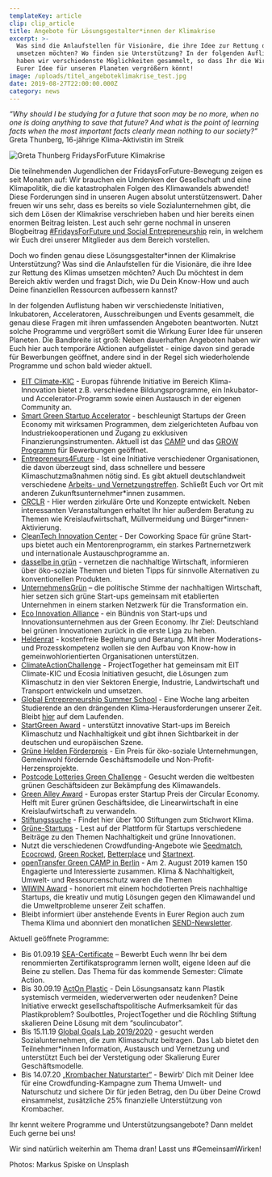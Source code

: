 ```yaml
---
templateKey: article
clip: clip_article
title: Angebote für Lösungsgestalter*innen der Klimakrise
excerpt: >-
  Was sind die Anlaufstellen für Visionäre, die ihre Idee zur Rettung des Klimas
  umsetzen möchten? Wo finden sie Unterstützung? In der folgenden Auflistung
  haben wir verschiedenste Möglichkeiten gesammelt, so dass Ihr die Wirkung
  Eurer Idee für unseren Planeten vergrößern könnt!
image: /uploads/titel_angeboteklimakrise_test.jpg
date: 2019-08-27T22:00:00.000Z
category: news
---
```

_“Why should I be studying for a future that soon may be no more, when no one is doing anything to save that future? And what is the point of learning facts when the most important facts clearly mean nothing to our society?”_\
Greta Thunberg, 16-jährige Klima-Aktivistin im Streik

![Greta Thunberg FridaysForFuture Klimakrise](/uploads/beitrag_angeboteklimakrise.jpg "Greta Thunberg FridaysForFuture Klimakrise")

Die teilnehmenden Jugendlichen der FridaysForFuture-Bewegung zeigen es seit Monaten auf: Wir brauchen ein Umdenken der Gesellschaft und eine Klimapolitik, die die katastrophalen Folgen des Klimawandels abwendet! Diese Forderungen sind in unseren Augen absolut unterstützenswert. Daher freuen wir uns sehr, dass es bereits so viele Sozialunternehmen gibt, die sich dem Lösen der Klimakrise verschrieben haben und hier bereits einen enormen Beitrag leisten. Lest auch sehr gerne nochmal in unseren Blogbeitrag [\#FridaysForFuture und Social Entrepreneurship](https://www.send-ev.de/2019-03-14_-fridaysforfuture-und-social-entrepreneurship/) rein, in welchem wir Euch drei unserer Mitglieder aus dem Bereich vorstellen.

Doch wo finden genau diese Lösungsgestalter*innen der Klimakrise Unterstützung? Was sind die Anlaufstellen für die Visionäre, die ihre Idee zur Rettung des Klimas umsetzen möchten? Auch Du möchtest in dem Bereich aktiv werden und fragst Dich, wie Du Dein Know-How und auch Deine finanziellen Ressourcen aufbessern kannst?

In der folgenden Auflistung haben wir verschiedenste Initiativen, Inkubatoren, Acceleratoren, Ausschreibungen und Events gesammelt, die genau diese Fragen mit ihren umfassenden Angeboten beantworten. Nutzt solche Programme und vergrößert somit die Wirkung Eurer Idee für unseren Planeten. Die Bandbreite ist groß: Neben dauerhaften Angeboten haben wir Euch hier auch temporäre Aktionen aufgelistet - einige davon sind gerade für Bewerbungen geöffnet, andere sind in der Regel sich wiederholende Programme und schon bald wieder aktuell. 

* [EIT Climate-KIC](https://www.climate-kic.org/) - Europas führende Initiative im Bereich Klima-Innovation bietet z.B. verschiedene Bildungsprogramme, ein Inkubator- und Accelerator-Programm sowie einen Austausch in der eigenen Community an.
* [Smart Green Startup Accelerator](https://smartgreen-accelerator.de/) - beschleunigt Startups der Green Economy mit wirksamen Programmen, dem zielgerichteten Aufbau von Industriekooperationen und Zugang zu exklusiven Finanzierungsinstrumenten. Aktuell ist das [CAMP](https://smartgreen-accelerator.de/programme/camp/) und das [GROW Programm](https://smartgreen-accelerator.de/programme/grow/) für Bewerbungen geöffnet.
* [Entrepreneurs4Future](https://www.entrepreneurs4future.de/) - Ist eine Initiative verschiedener Organisationen, die davon überzeugt sind, dass schnellere und bessere Klimaschutzmaßnahmen nötig sind. Es gibt aktuell deutschlandweit verschiedene [Arbeits- und Vernetzungstreffen](https://www.entrepreneurs4future.de/aktivitaeten). Schließt Euch vor Ort mit anderen Zukunftsunternehmer*innen zusammen.
* [CRCLR](https://crclr.org/de) - Hier werden zirkuläre Orte und Konzepte entwickelt. Neben interessanten Veranstaltungen erhaltet Ihr hier außerdem Beratung zu Themen wie Kreislaufwirtschaft, Müllvermeidung und Bürger*innen-Aktivierung.
* [CleanTech Innovation Center](https://cleantech-innovationcenter.de/) - Der Coworking Space für grüne Start-ups bietet auch ein Mentorenprogramm, ein starkes Partnernetzwerk und internationale Austauschprogramme an.
* [dasselbe in grün](https://www.dasselbe-in-gruen.de/) - vernetzen die nachhaltige Wirtschaft, informieren über öko-soziale Themen und bieten Tipps für sinnvolle Alternativen zu konventionellen Produkten.
* [UnternehmensGrün](https://www.unternehmensgruen.org) – die politische Stimme der nachhaltigen Wirtschaft, hier setzen sich grüne Start-ups gemeinsam mit etablierten Unternehmen in einem starken Netzwerk für die Transformation ein.
* [Eco Innovation Alliance](http://eco-innovation-alliance.com/) - ein Bündnis von Start-ups und Innovationsunternehmen aus der Green Economy. Ihr Ziel: Deutschland bei grünen Innovationen zurück in die erste Liga zu heben.
* [Heldenrat](http://www.heldenrat.org/?fbclid=IwAR1f9l8ZRpZuRLYcvrI4W_I8iMb3m6hNKPEijHMXtK2OW3VbnSkeToQcd3g) - kostenfreie Begleitung und Beratung. Mit ihrer Moderations- und Prozesskompetenz wollen sie den Aufbau von Know-how in gemeinwohlorientierten Organisationen unterstützen.
* [ClimateActionChallenge](https://projecttogether.org/climate-action/) - ProjectTogether hat gemeinsam mit EIT Climate-KIC und Ecosia Initiativen gesucht, die Lösungen zum Klimaschutz in den vier Sektoren Energie, Industrie, Landwirtschaft und Transport entwickeln und umsetzen.
* [Global Entrepreneurship Summer School](https://globalsummerschool.org) - Eine Woche lang arbeiten Studierende an den drängenden Klima-Herausforderungen unserer Zeit. Bleibt [hier](https://www.instagram.com/globalentrepreneursummerschool/?hl=de) auf dem Laufenden.
* [StartGreen Award](https://start-green.net/award/ablauf-und-bewertung/) - unterstützt innovative Start-ups im Bereich Klimaschutz und Nachhaltigkeit und gibt ihnen Sichtbarkeit in der deutschen und europäischen Szene.
* [Grüne Helden Förderpreis](https://grueneheldenaward.de/) - Ein Preis für öko-soziale Unternehmungen, Gemeinwohl fördernde Geschäftsmodelle und Non-Profit-Herzensprojekte.
* [Postcode Lotteries Green Challenge](https://www.postcode-lotterie.de/greenchallenge) -  Gesucht werden die weltbesten grünen Geschäftsideen zur Bekämpfung des Klimawandels. 
* [Green Alley Award](https://green-alley-award.com/) - Europas erster Startup Preis der Circular Economy. Helft mit Eurer grünen Geschäftsidee, die Linearwirtschaft in eine Kreislaufwirtschaft zu verwandeln.  
* [Stiftungssuche](https://stiftungssuche.de/) - Findet hier über 100 Stiftungen zum Stichwort Klima.
* [Grüne-Startups](https://gruene-startups.de/) - Lest auf der Plattform für Startups verschiedene Beiträge zu den Themen Nachhaltigkeit und grüne Innovationen.
* Nutzt die verschiedenen Crowdfunding-Angebote wie [Seedmatch](https://www.seedmatch.de/), [Ecocrowd](https://www.ecocrowd.de/en/), [Green Rocket](https://www.greenrocket.de/), [Betterplace](https://www.betterplace.org/de) und [Startnext](https://www.startnext.com/).
* [openTransfer Green CAMP in Berlin](https://opentransfer.de/event/opentransfer-green-camp-in-berlin/) - Am 2. August 2019 kamen 150 Engagierte und Interessierte zusammen. Klima & Nachhaltigkeit, Umwelt- und Ressourcenschutz waren die Themen
* [WIWIN Award](https://www.wiwin.de/award) - honoriert mit einem hochdotierten Preis nachhaltige Startups, die kreativ und mutig Lösungen gegen den Klimawandel und die Umweltprobleme unserer Zeit schaffen.
* Bleibt informiert über anstehende Events in Eurer Region auch zum Thema Klima und abonniert den monatlichen [SEND-Newsletter](https://send-ev.us16.list-manage.com/subscribe?u=0bd9d2e440fd70368ee268dc7&id=db3ae0b8fc).

Aktuell geöffnete Programme:

* Bis 01.09.19 [SEA-Certificate](https://seakademie.org/angebot/seacertificate/) – Bewerbt Euch wenn Ihr bei dem renommierten Zertifikatsprogramm lernen wollt, eigene Ideen auf die Beine zu stellen. Das Thema für das kommende Semester: Climate Action.
* Bis 30.09.19 [ActOn Plastic](http://projecttogether.org/actonplastic) - Dein Lösungsansatz kann Plastik systemisch vermeiden, wiederverwerten oder neudenken? Deine Initiative erweckt gesellschaftspolitische Aufmerksamkeit für das Plastikproblem? Soulbottles, ProjectTogether und die Röchling Stiftung skalieren Deine Lösung mit dem “soulincubator”.
* Bis 15.11.19 [Global Goals Lab 2019/2020](https://globalgoalslab.eu/) - gesucht werden Sozialunternehmen, die zum Klimaschutz beitragen. Das Lab bietet den Teilnehmer*innen Information, Austausch und Vernetzung und unterstützt Euch bei der Verstetigung oder Skalierung Eurer Geschäftsmodelle.  
* Bis 14.07.20 [„Krombacher Naturstarter“](https://www.startnext.com/pages/krombacher-naturstarter/campaign/krombacher-naturstarter-296) - Bewirb' Dich mit Deiner Idee für eine Crowdfunding-Kampagne zum Thema Umwelt- und Naturschutz und sichere Dir für jeden Betrag, den Du über Deine Crowd einsammelst, zusätzliche 25% finanzielle Unterstützung von Krombacher.

Ihr kennt weitere Programme und Unterstützungsangebote? Dann meldet Euch gerne bei uns!

Wir sind natürlich weiterhin am Thema dran! Lasst uns #GemeinsamWirken!

Photos:  Markus Spiske on Unsplash
